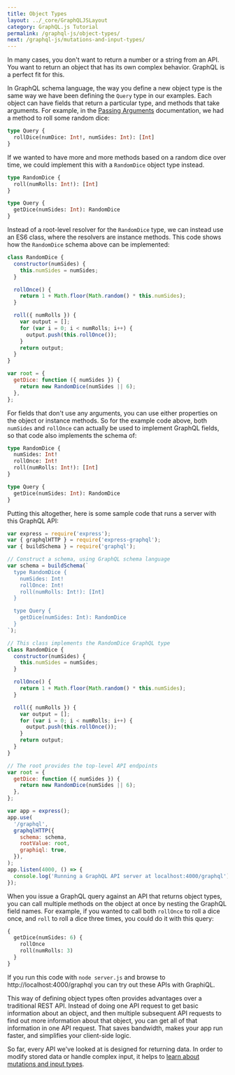 ```yaml
---
title: Object Types
layout: ../_core/GraphQLJSLayout
category: GraphQL.js Tutorial
permalink: /graphql-js/object-types/
next: /graphql-js/mutations-and-input-types/
---
```


In many cases, you don't want to return a number or a string from an API. You want to return an object that has its own complex behavior. GraphQL is a perfect fit for this.

In GraphQL schema language, the way you define a new object type is the same way we have been defining the `Query` type in our examples. Each object can have fields that return a particular type, and methods that take arguments. For example, in the [Passing Arguments](/graphql-js/passing-arguments/) documentation, we had a method to roll some random dice:

```graphql
type Query {
  rollDice(numDice: Int!, numSides: Int): [Int]
}
```

If we wanted to have more and more methods based on a random dice over time, we could implement this with a `RandomDice` object type instead.

```graphql
type RandomDice {
  roll(numRolls: Int!): [Int]
}

type Query {
  getDice(numSides: Int): RandomDice
}
```

Instead of a root-level resolver for the `RandomDice` type, we can instead use an ES6 class, where the resolvers are instance methods. This code shows how the `RandomDice` schema above can be implemented:

```js
class RandomDice {
  constructor(numSides) {
    this.numSides = numSides;
  }

  rollOnce() {
    return 1 + Math.floor(Math.random() * this.numSides);
  }

  roll({ numRolls }) {
    var output = [];
    for (var i = 0; i < numRolls; i++) {
      output.push(this.rollOnce());
    }
    return output;
  }
}

var root = {
  getDice: function ({ numSides }) {
    return new RandomDice(numSides || 6);
  },
};
```

For fields that don't use any arguments, you can use either properties on the object or instance methods. So for the example code above, both `numSides` and `rollOnce` can actually be used to implement GraphQL fields, so that code also implements the schema of:

```graphql
type RandomDice {
  numSides: Int!
  rollOnce: Int!
  roll(numRolls: Int!): [Int]
}

type Query {
  getDice(numSides: Int): RandomDice
}
```

Putting this altogether, here is some sample code that runs a server with this GraphQL API:

```js
var express = require('express');
var { graphqlHTTP } = require('express-graphql');
var { buildSchema } = require('graphql');

// Construct a schema, using GraphQL schema language
var schema = buildSchema(`
  type RandomDice {
    numSides: Int!
    rollOnce: Int!
    roll(numRolls: Int!): [Int]
  }

  type Query {
    getDice(numSides: Int): RandomDice
  }
`);

// This class implements the RandomDice GraphQL type
class RandomDice {
  constructor(numSides) {
    this.numSides = numSides;
  }

  rollOnce() {
    return 1 + Math.floor(Math.random() * this.numSides);
  }

  roll({ numRolls }) {
    var output = [];
    for (var i = 0; i < numRolls; i++) {
      output.push(this.rollOnce());
    }
    return output;
  }
}

// The root provides the top-level API endpoints
var root = {
  getDice: function ({ numSides }) {
    return new RandomDice(numSides || 6);
  },
};

var app = express();
app.use(
  '/graphql',
  graphqlHTTP({
    schema: schema,
    rootValue: root,
    graphiql: true,
  }),
);
app.listen(4000, () => {
  console.log('Running a GraphQL API server at localhost:4000/graphql');
});
```

When you issue a GraphQL query against an API that returns object types, you can call multiple methods on the object at once by nesting the GraphQL field names. For example, if you wanted to call both `rollOnce` to roll a dice once, and `roll` to roll a dice three times, you could do it with this query:

```graphql
{
  getDice(numSides: 6) {
    rollOnce
    roll(numRolls: 3)
  }
}
```

If you run this code with `node server.js` and browse to http://localhost:4000/graphql you can try out these APIs with GraphiQL.

This way of defining object types often provides advantages over a traditional REST API. Instead of doing one API request to get basic information about an object, and then multiple subsequent API requests to find out more information about that object, you can get all of that information in one API request. That saves bandwidth, makes your app run faster, and simplifies your client-side logic.

So far, every API we've looked at is designed for returning data. In order to modify stored data or handle complex input, it helps to [learn about mutations and input types](/graphql-js/mutations-and-input-types/).
